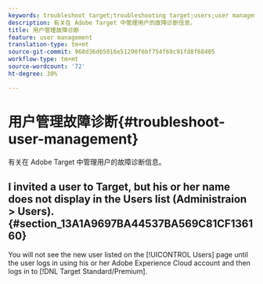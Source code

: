```yaml
---
keywords: troubleshoot target;troubleshooting target;users;user management
description: 有关在 Adobe Target 中管理用户的故障诊断信息。
title: 用户管理故障诊断
feature: user management
translation-type: tm+mt
source-git-commit: 968d36d65016e51290f6bf754f69c91fd8f68405
workflow-type: tm+mt
source-wordcount: '72'
ht-degree: 30%

---
```



# 用户管理故障诊断{#troubleshoot-user-management}

有关在 Adobe Target 中管理用户的故障诊断信息。

## I invited a user to Target, but his or her name does not display in the Users list (Administraion > Users). {#section_13A1A9697BA44537BA569C81CF136160}

You will not see the new user listed on the [!UICONTROL Users] page until the user logs in using his or her Adobe Experience Cloud account and then logs in to [!DNL Target Standard/Premium].